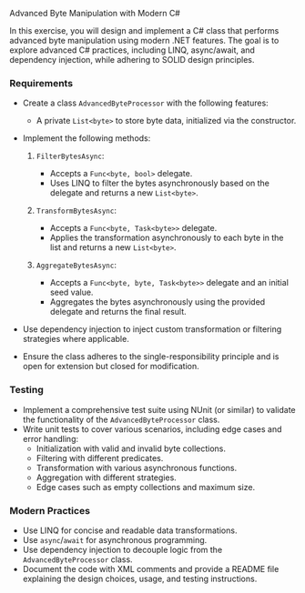 Advanced Byte Manipulation with Modern C#

In this exercise, you will design and implement a C# class that performs advanced byte manipulation using modern .NET features. The goal is to explore advanced C# practices, including LINQ, async/await, and dependency injection, while adhering to SOLID design principles.

### Requirements

- Create a class `AdvancedByteProcessor` with the following features:
  - A private `List<byte>` to store byte data, initialized via the constructor.

- Implement the following methods:
  1. `FilterBytesAsync`: 
     - Accepts a `Func<byte, bool>` delegate.
     - Uses LINQ to filter the bytes asynchronously based on the delegate and returns a new `List<byte>`.

  2. `TransformBytesAsync`:
     - Accepts a `Func<byte, Task<byte>>` delegate.
     - Applies the transformation asynchronously to each byte in the list and returns a new `List<byte>`.

  3. `AggregateBytesAsync`:
     - Accepts a `Func<byte, byte, Task<byte>>` delegate and an initial seed value.
     - Aggregates the bytes asynchronously using the provided delegate and returns the final result.

- Use dependency injection to inject custom transformation or filtering strategies where applicable.

- Ensure the class adheres to the single-responsibility principle and is open for extension but closed for modification.

### Testing

- Implement a comprehensive test suite using NUnit (or similar) to validate the functionality of the `AdvancedByteProcessor` class.
- Write unit tests to cover various scenarios, including edge cases and error handling:
  - Initialization with valid and invalid byte collections.
  - Filtering with different predicates.
  - Transformation with various asynchronous functions.
  - Aggregation with different strategies.
  - Edge cases such as empty collections and maximum size.

### Modern Practices

- Use LINQ for concise and readable data transformations.
- Use `async`/`await` for asynchronous programming.
- Use dependency injection to decouple logic from the `AdvancedByteProcessor` class.
- Document the code with XML comments and provide a README file explaining the design choices, usage, and testing instructions.


